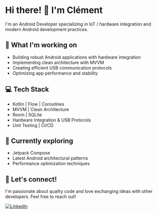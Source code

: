 # Hi there! 👋 I'm Clément

I'm an Android Developer specializing in IoT / hardware integration and modern Android development practices. 

## 🚀 What I'm working on
- Building robust Android applications with hardware integration
- Implementing clean architecture with MVVM
- Creating efficient USB communication protocols
- Optimizing app performance and stability

## 💻 Tech Stack
- Kotlin | Flow | Coroutines
- MVVM | Clean Architecture
- Room | SQLite
- Hardware Integration & USB Protocols
- Unit Testing | CI/CD

## 🌱 Currently exploring
- Jetpack Compose
- Latest Android architectural patterns
- Performance optimization techniques

## 🤝 Let's connect!
I'm passionate about quality code and love exchanging ideas with other developers. Feel free to reach out!

[![LinkedIn](https://img.shields.io/badge/LinkedIn-0077B5?style=for-the-badge&logo=linkedin&logoColor=white)](https://www.linkedin.com/in/clement-le-corre/)
